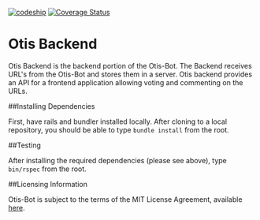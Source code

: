 
[![codeship](https://codeship.com/projects/3b22b880-f94e-0133-aa46-6ecdbb95c520/status?branch=master)](https://codeship.com/projects/151202)
[![Coverage Status](https://coveralls.io/repos/github/otis-bot/otis-backend/badge.svg?branch=master)](https://coveralls.io/github/otis-bot/otis-backend?branch=master)


Otis Backend
==============================================

Otis Backend is the backend portion of the Otis-Bot. The Backend receives URL's
from the Otis-Bot and stores them in a server. Otis backend provides an API for
 a frontend application allowing voting and commenting on the URLs.

##Installing Dependencies

First, have rails and bundler installed locally.
After cloning to a local repository, you should be able to type `bundle install`
from the root.

##Testing

After installing the required dependencies (please see above), type
`bin/rspec` from the root.


##Licensing Information

Otis-Bot is subject to the terms of the MIT License Agreement, available [here](MITLicense.md).
